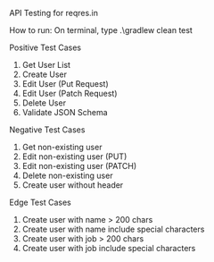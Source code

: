 API Testing for reqres.in

How to run:
On terminal, type .\gradlew clean test

Positive Test Cases

1. Get User List
2. Create User
3. Edit User (Put Request)
4. Edit User (Patch Request)
5. Delete User
6. Validate JSON Schema

Negative Test Cases

1. Get non-existing user
2. Edit non-existing user (PUT)
3. Edit non-existing user (PATCH)
4. Delete non-existing user
5. Create user without header

Edge Test Cases

1. Create user with name > 200 chars
2. Create user with name include special characters
3. Create user with job > 200 chars
4. Create user with job include special characters
